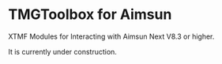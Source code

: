 # TMGToolbox for Aimsun
XTMF Modules for Interacting with Aimsun Next V8.3 or higher. 

It is currently under construction.

